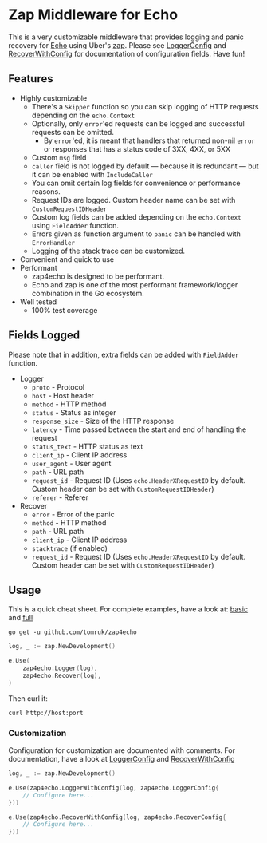 # Zap Middleware for Echo

This is a very customizable middleware that provides logging and panic recovery for [Echo](https://github.com/labstack/echo) using Uber's [zap](https://github.com/uber-go/zap). Please see [LoggerConfig](https://pkg.go.dev/github.com/tomruk/zap4echo#LoggerConfig) and [RecoverWithConfig](https://pkg.go.dev/github.com/tomruk/zap4echo#RecoverWithConfig) for documentation of configuration fields. Have fun!

## Features

- Highly customizable
    - There's a `Skipper` function so you can skip logging of HTTP requests depending on the `echo.Context`
    - Optionally, only `error`'ed requests can be logged and successful requests can be omitted.
        - By `error`'ed, it is meant that handlers that returned non-nil `error` or responses that has a status code of 3XX, 4XX, or 5XX
    - Custom `msg` field
    - `caller` field is not logged by default — because it is redundant — but it can be enabled with `IncludeCaller`
    - You can omit certain log fields for convenience or performance reasons.
    - Request IDs are logged. Custom header name can be set with `CustomRequestIDHeader`
    - Custom log fields can be added depending on the `echo.Context` using `FieldAdder` function.
    - Errors given as function argument to `panic` can be handled with `ErrorHandler`
    - Logging of the stack trace can be customized.
- Convenient and quick to use
- Performant
    - zap4echo is designed to be performant.
    - Echo and zap is one of the most performant framework/logger combination in the Go ecosystem.
- Well tested
    - 100% test coverage

## Fields Logged

Please note that in addition, extra fields can be added with `FieldAdder` function.

- Logger
    - `proto` - Protocol
    - `host` - Host header
    - `method` - HTTP method
    - `status` - Status as integer
    - `response_size` - Size of the HTTP response
    - `latency` - Time passed between the start and end of handling the request
    - `status_text` - HTTP status as text
    - `client_ip` - Client IP address
    - `user_agent` - User agent
    - `path` - URL path
    - `request_id` - Request ID (Uses `echo.HeaderXRequestID` by default. Custom header can be set with `CustomRequestIDHeader`)
    - `referer` - Referer
- Recover
    - `error` - Error of the panic
    - `method` - HTTP method
    - `path` - URL path
    - `client_ip` - Client IP address
    - `stacktrace` (if enabled)
    - `request_id` - Request ID (Uses `echo.HeaderXRequestID` by default. Custom header can be set with `CustomRequestIDHeader`)

## Usage

This is a quick cheat sheet. For complete examples, have a look at: [basic](_examples/basic/main.go) and [full](_examples/full/main.go)

```shell
go get -u github.com/tomruk/zap4echo
```

```go
log, _ := zap.NewDevelopment()

e.Use(
    zap4echo.Logger(log),
    zap4echo.Recover(log),
)
```

Then curl it:
```shell
curl http://host:port
```

### Customization

Configuration for customization are documented with comments. For documentation, have a look at [LoggerConfig](https://pkg.go.dev/github.com/tomruk/zap4echo#LoggerConfig) and [RecoverWithConfig](https://pkg.go.dev/github.com/tomruk/zap4echo#RecoverWithConfig)

```go
log, _ := zap.NewDevelopment()

e.Use(zap4echo.LoggerWithConfig(log, zap4echo.LoggerConfig{
    // Configure here...
}))

e.Use(zap4echo.RecoverWithConfig(log, zap4echo.RecoverConfig{
    // Configure here...
}))
```
